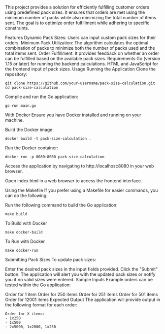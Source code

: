 This project provides a solution for efficiently fulfilling customer orders using predefined pack sizes.
It ensures that orders are met using the minimum number of packs while also minimizing the total number of items sent.
The goal is to optimize order fulfillment while adhering to specific constraints.

Features
Dynamic Pack Sizes: Users can input custom pack sizes for their orders.
Minimum Pack Utilization: The algorithm calculates the optimal combination of packs to minimize both the number of packs used and the total items sent.
Order Fulfillment: It provides feedback on whether an order can be fulfilled based on the available pack sizes.
Requirements
Go (version 1.15 or later) for running the backend calculations.
HTML and JavaScript for the frontend input of pack sizes.
Usage
Running the Application
Clone the repository:
```
git clone https://github.com/your-username/pack-size-calculation.git
cd pack-size-calculation
```

Compile and run the Go application:
```
go run main.go
```

With Docker
Ensure you have Docker installed and running on your machine.

Build the Docker image:
```
docker build -t pack-size-calculation .
```
Run the Docker container:
```
docker run -p 8080:8080 pack-size-calculation
```
Access the application by navigating to http://localhost:8080 in your web browser.

Open index.html in a web browser to access the frontend interface.

Using the Makefile
If you prefer using a Makefile for easier commands, you can do the following:

Run the following command to build the Go application:
```
make build
```
To Build with Docker
```
make docker-build
```
To Run with Docker
```
make docker-run
```


Submitting Pack Sizes
To update pack sizes:

Enter the desired pack sizes in the input fields provided.
Click the "Submit" button. The application will alert you with the updated pack sizes or notify you if no valid sizes were entered.
Sample Inputs
Example orders can be tested within the Go application:

Order for 1 item
Order for 250 items
Order for 251 items
Order for 501 items
Order for 12001 items
Expected Output
The application will provide output in the following format for each order:

```
Order for X items: 
- 1x250
- 1x500
- 2x5000, 1x2000, 1x250
```
